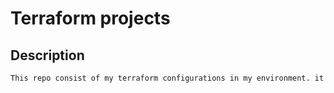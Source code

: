 # Terraform projects
## Description 
``` sh
This repo consist of my terraform configurations in my environment. it is used to describe the environmental resources
```
